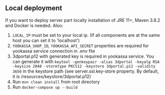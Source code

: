 ## Local deployment

If you want to deploy server part locally installation of JRE 11+, Maven 3.8.2 and Docker is needed. Also: 

1. ```LOCAL_IP``` must be set to your local ip. (If all components are at the same host you can set it to 'localhost')
2. ```YOOKASSA_SHOP_ID```, ```YOOKASSA_API_SECRET``` properties are required for yookassa service connection in .env file
3. 3dportal.p12 with generated key is required in yookassa service. You can generate it with ```keytool -genkeypair -alias 3dportal -keyalg RSA 
-keysize 2048 -storetype PKCS12 -keystore 3dportal.p12 -validity 3650``` in the keystore path (see server.ssl.key-store property. By default, it is /resources/keystore/3dportal.p12)
4. Run ```mvn clean install``` from root directory
5. Run ```docker-compose up --build ```

